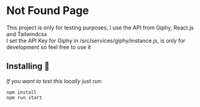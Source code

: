 # Not Found Page

This project is only for testing purposes, I use the API from Giphy, React.js and Tailwindcss<br>
I set the API Key for Giphy in /src/services/giphy/instance.js, is only for development so feel free to use it

## Installing 🚀

_If you want to test this locally just run:_


```
npm install
npm run start
```